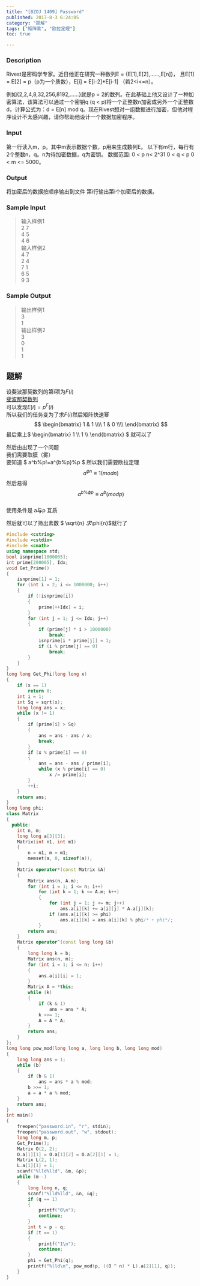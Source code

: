 ```yaml
---
title: "[BZOJ 1409] Password"
published: 2017-8-3 6:24:05
category: "题解"
tags: ["矩阵乘", "欧拉定理"]
toc: true

---
```


### Description
Rivest是密码学专家。近日他正在研究一种数列E = {E[1],E[2],……,E[n]}，
且E[1] = E[2] = p（p为一个质数），E[i] = E[i-2]*E[i-1] （若2<i<=n）。  

<!--more-->
例如{2,2,4,8,32,256,8192,……}就是p = 2的数列。在此基础上他又设计了一种加密算法，该算法可以通过一个密钥q (q < p)将一个正整数n加密成另外一个正整数d，计算公式为：d = E[n] mod q。现在Rivest想对一组数据进行加密，但他对程序设计不太感兴趣，请你帮助他设计一个数据加密程序。
### Input
第一行读入m，p。其中m表示数据个数，p用来生成数列E。 以下有m行，每行有2个整数n，q。n为待加密数据，q为密钥。 数据范围: 0 < p n< 2^31 0 < q < p 0 < m <= 5000。

### Output
将加密后的数据按顺序输出到文件 第i行输出第i个加密后的数据。

### Sample Input
>输入样例1  
2 7  
4 5  
4 6  
输入样例2  
4 7  
2 4  
7 1  
6 5  
9 3  

### Sample Output
>输出样例1  
3  
1  
输出样例2  
3  
0  
1  
1  

## 题解
设斐波那契数列的第i项为$F(i)$   
[斐波那契数列](https://oeis.org/A000045)  
可以发现$E[i]=p^F(i)$  
所以我们的任务变为了求$F(i)$然后矩阵快速幂  
$$
    \begin{bmatrix}
    1 & 1 \\\\
    1 & 0 \\\\
    \end{bmatrix}
$$ 
最后乘上$ \begin{bmatrix} 1 \\\\ 1 \\\\ \end{bmatrix} $ 就可以了

然后由出现了一个问题  
我们需要取膜（雾）  
要知道 $ a^b%p!=a^{b%p}%p $
所以我们需要欧拉定理  
$$ a^{\phi{n}} \equiv 1 (mod n) $$
然后易得   
$$ a^{b\%\phi{p}} \equiv a^b (mod p) $$  
使用条件是 a与p 互质  

然后就可以了筛出素数
$ \sqrt{n} $求$\phi{n}$就行了   

```c++
#include <cstring>
#include <cstdio>
#include <cmath>
using namespace std;
bool isnprime[1000005];
int prime[200005], Idx;
void Get_Prime()
{
    isnprime[1] = 1;
    for (int i = 2; i <= 1000000; i++)
    {
        if (!isnprime[i])
        {
            prime[++Idx] = i;
        }
        for (int j = 1; j <= Idx; j++)
        {
            if (prime[j] * i > 1000000)
                break;
            isnprime[i * prime[j]] = 1;
            if (i % prime[j] == 0)
                break;
        }
    }
}
long long Get_Phi(long long x)
{
    if (x == 1)
        return 0;
    int i = 1;
    int Sq = sqrt(x);
    long long ans = x;
    while (x != 1)
    {
        if (prime[i] > Sq)
        {
            ans = ans - ans / x;
            break;
        }
        if (x % prime[i] == 0)
        {
            ans = ans - ans / prime[i];
            while (x % prime[i] == 0)
                x /= prime[i];
        }
        ++i;
    }
    return ans;
}
long long phi;
class Matrix
{
  public:
    int n, m;
    long long a[3][3];
    Matrix(int n1, int m1)
    {
        n = n1, m = m1;
        memset(a, 0, sizeof(a));
    }
    Matrix operator*(const Matrix &A)
    {
        Matrix ans(n, A.m);
        for (int i = 1; i <= n; i++)
            for (int k = 1; k <= A.m; k++)
            {
                for (int j = 1; j <= m; j++)
                    ans.a[i][k] += a[i][j] * A.a[j][k];
                if (ans.a[i][k] >= phi)
                    ans.a[i][k] = ans.a[i][k] % phi/* + phi*/;
            }
        return ans;
    }
    Matrix operator^(const long long &b)
    {
        long long k = b;
        Matrix ans(n, m);
        for (int i = 1; i <= n; i++)
        {
            ans.a[i][i] = 1;
        }
        Matrix A = *this;
        while (k)
        {
            if (k & 1)
                ans = ans * A;
            k >>= 1;
            A = A * A;
        }
        return ans;
    }
};
long long pow_mod(long long a, long long b, long long mod)
{
    long long ans = 1;
    while (b)
    {
        if (b & 1)
            ans = ans * a % mod;
        b >>= 1;
        a = a * a % mod;
    }
    return ans;
}
int main()
{
    freopen("password.in", "r", stdin);
    freopen("password.out", "w", stdout);
    long long m, p;
    Get_Prime();
    Matrix O(2, 2);
    O.a[1][1] = O.a[1][2] = O.a[2][1] = 1;
    Matrix L(2, 1);
    L.a[1][1] = 1;
    scanf("%lld%lld", &m, &p);
    while (m--)
    {
        long long n, q;
        scanf("%lld%lld", &n, &q);
        if (q == 1)
        {
            printf("0\n");
            continue;
        }
        int t = p - q;
        if (t == 1)
        {
            printf("1\n");
            continue;
        }
        phi = Get_Phi(q);
        printf("%lld\n", pow_mod(p, ((O ^ n) * L).a[2][1], q));
    }
}
```